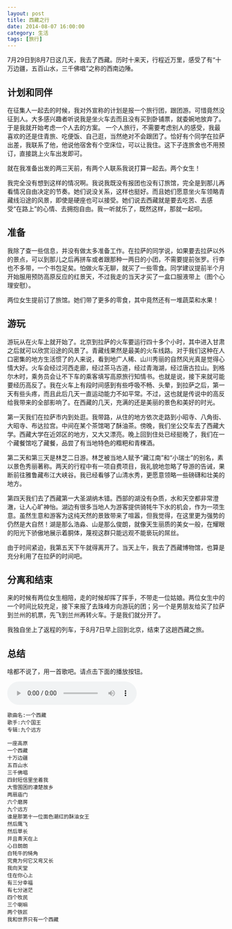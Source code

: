 ```yaml
---
layout: post
title: 西藏之行
date: 2014-08-07 16:00:00
category: 生活
tags: [旅行]
---
```


7月29日到8月7日这几天，我去了西藏。历时十来天，行程近万里，感受了有“十万边疆，五百山水，三千佛唱”之称的西南边陲。

<!--more-->

## 计划和同伴

在征集人一起去的时候，我对外宣称的计划是报一个旅行团，跟团游。可惜竟然没征到人。大多感兴趣者听说我是坐火车去而且没有买到卧铺票，就委婉地放弃了。于是我就开始考虑一个人去的方案。
一个人旅行，不需要考虑别人的感受，我最喜欢的还是住青旅、吃便饭、自己逛，当然绝对不会跟团了。恰好有个同学在拉萨出差，我联系了他，他说他宿舍有个空床位，可以让我住。这下子连旅舍也不用预订，直接跳上火车出发即可。

就在我准备出发的两三天前，有两个人联系我说打算一起去。两个女生！

我完全没有想到这样的情况啊。我说我既没有报团也没有订旅馆，完全是到那儿再看情况自由决定的节奏。她们说没关系，这样也挺好。而且她们愿意坐火车领略青藏线沿途的风景，即使是硬座也可以接受。她们说去西藏就是要去吃苦、去感受“在路上”的心情、去拥抱自由。我一听就乐了，既然这样，那就一起呗。

## 准备

我除了查一些信息，并没有做太多准备工作。在拉萨的同学说，如果要去拉萨以外的景点，可以到那儿之后再拼车或者跟那种一两日的小团，不需要提前张罗。行李也不多带，一个书包足矣。怕做火车无聊，就买了一些零食。同学建议提前半个月开始服用预防高原反应的红景天，不过我走的当天才买了一盒口服液带上（图个心理安慰）。

两位女生提前订了旅馆。她们带了更多的零食，其中竟然还有一堆蔬菜和水果！

## 游玩

游玩从在火车上就开始了。北京到拉萨的火车要运行四十多个小时，其中进入甘肃之后就可以欣赏沿途的风景了。青藏线果然是最美的火车线路。对于我们这种在人口密集的地方生活惯了的人来说，看到地广人稀、山川秀丽的自然风光真是觉得心情大好。火车会经过河西走廊，经过茶马古道，经过青海湖，经过唐古拉山。到格尔木时，乘务员会让不下车的乘客填写高原旅行知情书。也就是说，接下来就可能要经历高反了。我在火车上有段时间感到有些呼吸不畅、头晕，到拉萨之后，第一天有些头疼，而且此后几天一直运动能力不如平常。不过，这也就是传说中的高反给我带来的全部影响了。在西藏的几天，充满的还是美丽的景色和美好的时光。

第一天我们在拉萨市内到处逛。我带路，从住的地方依次走路到小昭寺、八角街、大昭寺、布达拉宫。中间在某个茶馆喝了酥油茶。傍晚，我们坐公交车去了西藏大学。西藏大学在近郊区的地方，又大又漂亮。晚上回到住处已经挺晚了，我们在一个藏餐馆吃了藏餐，品尝了有当地特色的糌粑和青稞酒。

第二天和第三天是林芝二日游。林芝被当地人赋予“藏江南”和“小瑞士”的别名，素以景色秀丽著称。两天的行程中有一项自费项目，我礼貌地忽略了导游的告诫，果断前往雅鲁藏布江大峡谷。我已经看够了山清水秀，更愿意领略一些磅礴和壮美的地方。

第四天我们去了西藏第一大圣湖纳木错。西部的湖没有杂质，水和天空都非常澄澈，让人心旷神怡。湖边有很多当地人为游客提供骑牦牛下水的机会，作为一项生意。虽然生意和游客为这纯天然的景致带来了喧嚣，但我觉得，在这里更为强势的仍然是大自然！湖是那么浩淼、山是那么俊朗，就像天生丽质的美女一般，在耀眼的阳光下骄傲地展示着胴体，蔑视这群只能远观不能亵玩的屌丝。

由于时间紧迫，我第五天下午就得离开了。当天上午，我去了西藏博物馆，也算是充分利用了在拉萨的时间吧。

## 分离和结束

来的时候有两位女生相陪，走的时候却挥了挥手，不带走一位姑娘。两位女生中的一个时间比较充足，接下来报了去珠峰方向游玩的团；另一个是男朋友给买了拉萨到兰州的机票，先飞到兰州再转火车。于是我们就分开了。

我独自坐上了返程的列车，于8月7日早上回到北京，结束了这趟西藏之旅。

## 总结

啥都不说了，用一首歌吧。请点击下面的播放按钮。

<audio src="https://github.com/shengbin/storage/raw/refs/heads/main/yi-ge-xi-zang.mp3" type="audio/mpeg" 
        preload="auto" controls="controls" loop="loop">
我去，你的浏览器竟然不支持HTML5？！赶紧去下个[真正的浏览器](https://www.google.com/intl/en/chrome/browser/)吧。
</audio>

    歌曲名:一个西藏 
    歌手:六个国王
    专辑:九个远方

    一座高原
    一个西藏
    十万边疆
    五百山水
    三千佛唱
    四封短信里坐着我
    大雪围困的凄楚故乡
    两扇庙门
    六个磨房
    九个远方
    谁是那第十一位面色潮红的酥油女王
    然后鹰飞
    然后草长
    并且青天在上
    心日朗朗
    白牦牛的犄角
    究竟为何它又弯又长
    我向天堂
    住在你心上
    有三分幸福
    有七分迷茫
    四个牧民
    三个喇嘛
    两个铁匠
    我和世界只有一个西藏
